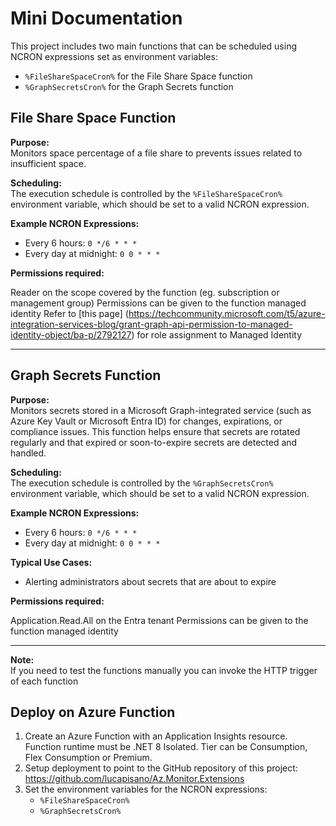 # Mini Documentation

This project includes two main functions that can be scheduled using NCRON expressions set as environment variables:

- `%FileShareSpaceCron%` for the File Share Space  function
- `%GraphSecretsCron%` for the Graph Secrets  function

## File Share Space Function

**Purpose:**  
Monitors space percentage of a file share to prevents issues related to insufficient space.

**Scheduling:**  
The execution schedule is controlled by the `%FileShareSpaceCron%` environment variable, which should be set to a valid NCRON expression.

**Example NCRON Expressions:**
- Every 6 hours: `0 */6 * * *`
- Every day at midnight: `0 0 * * *`

**Permissions required:**

 Reader on the scope covered by the function (eg. subscription or management group)
Permissions can be given to the function managed identity
Refer to [this page] (https://techcommunity.microsoft.com/t5/azure-integration-services-blog/grant-graph-api-permission-to-managed-identity-object/ba-p/2792127) for role assignment to Managed Identity

---

## Graph Secrets Function

**Purpose:**  
Monitors secrets stored in a Microsoft Graph-integrated service (such as Azure Key Vault or Microsoft Entra ID) for changes, expirations, or compliance issues. This function helps ensure that secrets are rotated regularly and that expired or soon-to-expire secrets are detected and handled.

**Scheduling:**  
The execution schedule is controlled by the `%GraphSecretsCron%` environment variable, which should be set to a valid NCRON expression.

**Example NCRON Expressions:**
- Every 6 hours: `0 */6 * * *`
- Every day at midnight: `0 0 * * *`

**Typical Use Cases:**
- Alerting administrators about secrets that are about to expire

**Permissions required:**

Application.Read.All on the Entra tenant
Permissions can be given to the function managed identity

---

**Note:**  
If you need to test the functions manually you can invoke the HTTP trigger of each function

## Deploy on Azure Function

1. Create an Azure Function with an Application Insights resource. Function runtime must be .NET 8 Isolated. Tier can be Consumption, Flex Consumption or Premium.
2. Setup deployment to point to the GitHub repository of this project: https://github.com/lucapisano/Az.Monitor.Extensions
3. Set the environment variables for the NCRON expressions:
   - `%FileShareSpaceCron%`
   - `%GraphSecretsCron%`